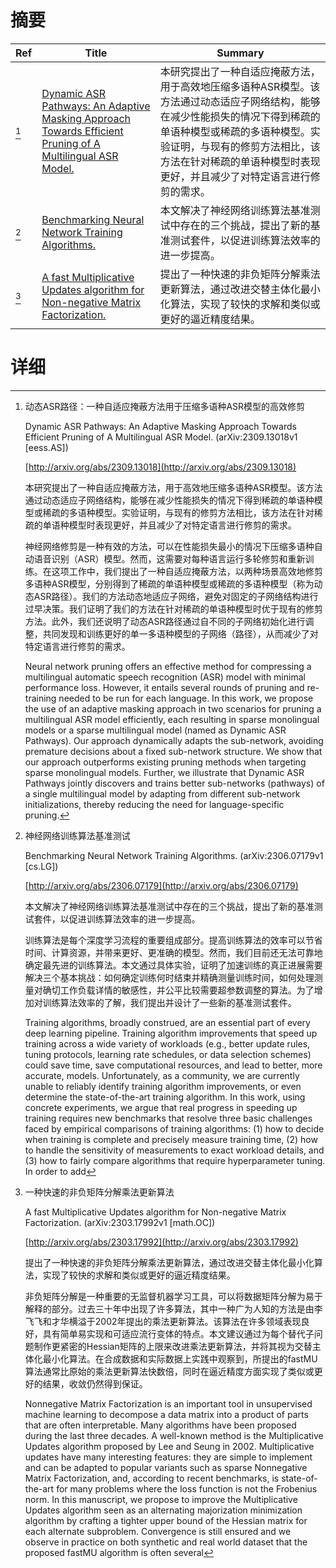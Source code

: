 # 摘要

| Ref | Title | Summary |
| --- | --- | --- |
| [^1] | [Dynamic ASR Pathways: An Adaptive Masking Approach Towards Efficient Pruning of A Multilingual ASR Model.](http://arxiv.org/abs/2309.13018) | 本研究提出了一种自适应掩蔽方法，用于高效地压缩多语种ASR模型。该方法通过动态适应子网络结构，能够在减少性能损失的情况下得到稀疏的单语种模型或稀疏的多语种模型。实验证明，与现有的修剪方法相比，该方法在针对稀疏的单语种模型时表现更好，并且减少了对特定语言进行修剪的需求。 |
| [^2] | [Benchmarking Neural Network Training Algorithms.](http://arxiv.org/abs/2306.07179) | 本文解决了神经网络训练算法基准测试中存在的三个挑战，提出了新的基准测试套件，以促进训练算法效率的进一步提高。 |
| [^3] | [A fast Multiplicative Updates algorithm for Non-negative Matrix Factorization.](http://arxiv.org/abs/2303.17992) | 提出了一种快速的非负矩阵分解乘法更新算法，通过改进交替主体化最小化算法，实现了较快的求解和类似或更好的逼近精度结果。 |

# 详细

[^1]: 动态ASR路径：一种自适应掩蔽方法用于压缩多语种ASR模型的高效修剪

    Dynamic ASR Pathways: An Adaptive Masking Approach Towards Efficient Pruning of A Multilingual ASR Model. (arXiv:2309.13018v1 [eess.AS])

    [http://arxiv.org/abs/2309.13018](http://arxiv.org/abs/2309.13018)

    本研究提出了一种自适应掩蔽方法，用于高效地压缩多语种ASR模型。该方法通过动态适应子网络结构，能够在减少性能损失的情况下得到稀疏的单语种模型或稀疏的多语种模型。实验证明，与现有的修剪方法相比，该方法在针对稀疏的单语种模型时表现更好，并且减少了对特定语言进行修剪的需求。

    

    神经网络修剪是一种有效的方法，可以在性能损失最小的情况下压缩多语种自动语音识别（ASR）模型。然而，这需要对每种语言运行多轮修剪和重新训练。在这项工作中，我们提出了一种自适应掩蔽方法，以两种场景高效地修剪多语种ASR模型，分别得到了稀疏的单语种模型或稀疏的多语种模型（称为动态ASR路径）。我们的方法动态地适应子网络，避免对固定的子网络结构进行过早决策。我们证明了我们的方法在针对稀疏的单语种模型时优于现有的修剪方法。此外，我们还说明了动态ASR路径通过自不同的子网络初始化进行调整，共同发现和训练更好的单一多语种模型的子网络（路径），从而减少了对特定语言进行修剪的需求。

    Neural network pruning offers an effective method for compressing a multilingual automatic speech recognition (ASR) model with minimal performance loss. However, it entails several rounds of pruning and re-training needed to be run for each language. In this work, we propose the use of an adaptive masking approach in two scenarios for pruning a multilingual ASR model efficiently, each resulting in sparse monolingual models or a sparse multilingual model (named as Dynamic ASR Pathways). Our approach dynamically adapts the sub-network, avoiding premature decisions about a fixed sub-network structure. We show that our approach outperforms existing pruning methods when targeting sparse monolingual models. Further, we illustrate that Dynamic ASR Pathways jointly discovers and trains better sub-networks (pathways) of a single multilingual model by adapting from different sub-network initializations, thereby reducing the need for language-specific pruning.
    
[^2]: 神经网络训练算法基准测试

    Benchmarking Neural Network Training Algorithms. (arXiv:2306.07179v1 [cs.LG])

    [http://arxiv.org/abs/2306.07179](http://arxiv.org/abs/2306.07179)

    本文解决了神经网络训练算法基准测试中存在的三个挑战，提出了新的基准测试套件，以促进训练算法效率的进一步提高。

    

    训练算法是每个深度学习流程的重要组成部分。提高训练算法的效率可以节省时间、计算资源，并带来更好、更准确的模型。然而，我们目前还无法可靠地确定最先进的训练算法。本文通过具体实验，证明了加速训练的真正进展需要解决三个基本挑战：如何确定训练何时结束并精确测量训练时间，如何处理测量对确切工作负载详情的敏感性，并公平比较需要超参数调整的算法。为了增加对训练算法效率的了解，我们提出并设计了一些新的基准测试套件。

    Training algorithms, broadly construed, are an essential part of every deep learning pipeline. Training algorithm improvements that speed up training across a wide variety of workloads (e.g., better update rules, tuning protocols, learning rate schedules, or data selection schemes) could save time, save computational resources, and lead to better, more accurate, models. Unfortunately, as a community, we are currently unable to reliably identify training algorithm improvements, or even determine the state-of-the-art training algorithm. In this work, using concrete experiments, we argue that real progress in speeding up training requires new benchmarks that resolve three basic challenges faced by empirical comparisons of training algorithms: (1) how to decide when training is complete and precisely measure training time, (2) how to handle the sensitivity of measurements to exact workload details, and (3) how to fairly compare algorithms that require hyperparameter tuning. In order to add
    
[^3]: 一种快速的非负矩阵分解乘法更新算法

    A fast Multiplicative Updates algorithm for Non-negative Matrix Factorization. (arXiv:2303.17992v1 [math.OC])

    [http://arxiv.org/abs/2303.17992](http://arxiv.org/abs/2303.17992)

    提出了一种快速的非负矩阵分解乘法更新算法，通过改进交替主体化最小化算法，实现了较快的求解和类似或更好的逼近精度结果。

    

    非负矩阵分解是一种重要的无监督机器学习工具，可以将数据矩阵分解为易于解释的部分。过去三十年中出现了许多算法，其中一种广为人知的方法是由李飞飞和才华横溢于2002年提出的乘法更新算法。该算法在许多领域表现良好，具有简单易实现和可适应流行变体的特点。本文建议通过为每个替代子问题制作更紧密的Hessian矩阵的上限来改进乘法更新算法，并将其视为交替主体化最小化算法。在合成数据和实际数据上实践中观察到，所提出的fastMU算法通常比原始的乘法更新算法快数倍，同时在逼近精度方面实现了类似或更好的结果，收敛仍然得到保证。

    Nonnegative Matrix Factorization is an important tool in unsupervised machine learning to decompose a data matrix into a product of parts that are often interpretable. Many algorithms have been proposed during the last three decades. A well-known method is the Multiplicative Updates algorithm proposed by Lee and Seung in 2002. Multiplicative updates have many interesting features: they are simple to implement and can be adapted to popular variants such as sparse Nonnegative Matrix Factorization, and, according to recent benchmarks, is state-of-the-art for many problems where the loss function is not the Frobenius norm. In this manuscript, we propose to improve the Multiplicative Updates algorithm seen as an alternating majorization minimization algorithm by crafting a tighter upper bound of the Hessian matrix for each alternate subproblem. Convergence is still ensured and we observe in practice on both synthetic and real world dataset that the proposed fastMU algorithm is often several
    

